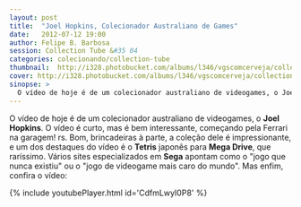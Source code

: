 ```yaml
---
layout: post
title:  "Joel Hopkins, Colecionador Australiano de Games"
date:   2012-07-12 19:00
author: Felipe B. Barbosa
session: Collection Tube &#35 04
categories: colecionando/collection-tube
thumbnail:  http://i328.photobucket.com/albums/l346/vgscomcerveja/collection_tube/04_joel_hopkins/post_thumbnail_zpshdwittcc.jpg
cover: http://i328.photobucket.com/albums/l346/vgscomcerveja/collection_tube/04_joel_hopkins/post_header_zpsf7oqajit.jpg
sinopse: >
  O vídeo de hoje é de um colecionador australiano de videogames, o Joel Hopkins. O vídeo é curto, mas é bem interessante, começando pela Ferrari na garagem! rs. Bom, brincadeiras à parte, a coleção dele é impressionante, e um dos destaques do vídeo é o Tetris japonês para Mega Drive, que raríssimo. Vários sites especializados em Sega apontam como o "jogo que nunca existiu" ou o "jogo de videogame mais caro do mundo".
---
```

O vídeo de hoje é de um colecionador australiano de videogames, o **Joel Hopkins**. O vídeo é curto, mas é bem interessante, começando pela Ferrari na garagem! rs. Bom, brincadeiras à parte, a coleção dele é impressionante, e um dos destaques do vídeo é o **Tetris** japonês para **Mega Drive**, que raríssimo. Vários sites especializados em **Sega** apontam como o "jogo que nunca existiu" ou o "jogo de videogame mais caro do mundo". Mas enfim, confira o vídeo:

{% include youtubePlayer.html id='CdfmLwyI0P8' %}
